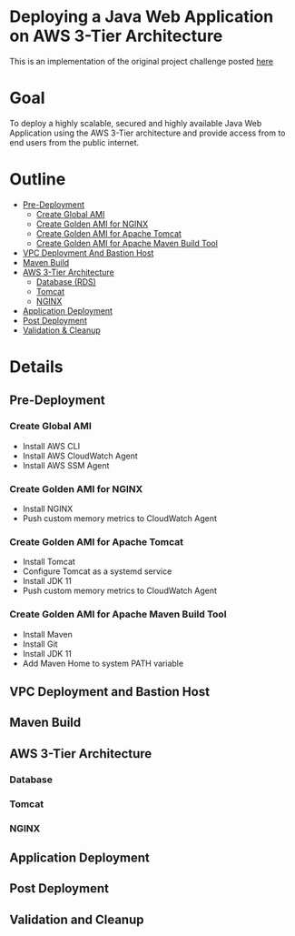 # Deploying a Java Web Application on AWS 3-Tier Architecture
This is an implementation of the original project challenge posted [here](https://devopsrealtime.com/deploy-java-application-on-aws-3-tier-architecture/)

# Goal
To deploy a highly scalable, secured and highly available Java Web Application using the AWS 3-Tier architecture and provide access from to end users from the public 
internet.

# Outline
- [Pre-Deployment](#pre-deployment)
  + [Create Global AMI](#create-global-ami)   
  + [Create Golden AMI for NGINX](#create-golden-ami-for-nginx)  
  + [Create Golden AMI for Apache Tomcat](#create-golden-ami-for-apache-tomcat)  
  + [Create Golden AMI for Apache Maven Build Tool](#create-golden-ami-for-apache-maven-build-tool)  
- [VPC Deployment And Bastion Host](#vpc-deployment-and-bastion-host)  
- [Maven Build](#maven-build)  
- [AWS 3-Tier Architecture](#aws-3-tier-architecture)  
  + [Database (RDS)](#database)  
  + [Tomcat](#tomcat)  
  + [NGINX](#nginx)  
- [Application Deployment](#application-deployment)  
- [Post Deployment](#post-deployment)  
- [Validation & Cleanup](#validation-and-cleanup)  

# Details
## Pre-Deployment
### Create Global AMI
- Install AWS CLI
- Install AWS CloudWatch Agent
- Install AWS SSM Agent
### Create Golden AMI for NGINX
- Install NGINX
- Push custom memory metrics to CloudWatch Agent
### Create Golden AMI for Apache Tomcat
- Install Tomcat
- Configure Tomcat as a systemd service
- Install JDK 11
- Push custom memory metrics to CloudWatch Agent
### Create Golden AMI for Apache Maven Build Tool
- Install Maven
- Install Git
- Install JDK 11
- Add Maven Home to system PATH variable
## VPC Deployment and Bastion Host
## Maven Build
## AWS 3-Tier Architecture
### Database
### Tomcat
### NGINX
## Application Deployment
## Post Deployment
## Validation and Cleanup


